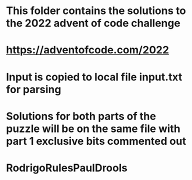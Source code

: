 # This folder contains the solutions to the 2022 advent of code challenge
# https://adventofcode.com/2022

# Input is copied to local file input.txt for parsing
# Solutions for both parts of the puzzle will be on the same file with part 1 exclusive bits commented out

# RodrigoRulesPaulDrools